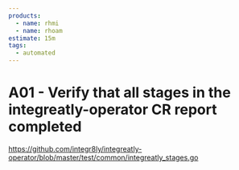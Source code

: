 ```yaml
---
products:
  - name: rhmi
  - name: rhoam
estimate: 15m
tags:
  - automated
---
```


# A01 - Verify that all stages in the integreatly-operator CR report completed

https://github.com/integr8ly/integreatly-operator/blob/master/test/common/integreatly_stages.go
